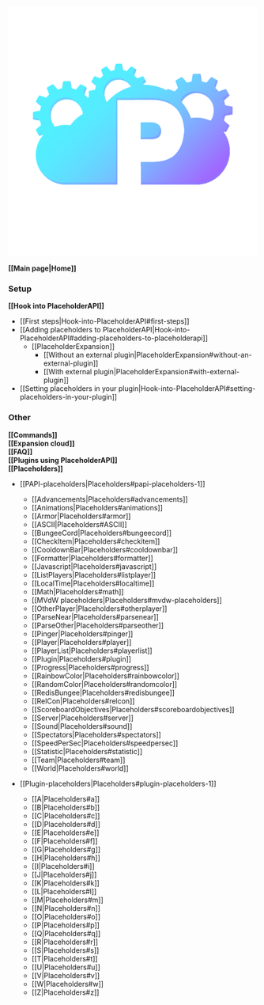 <p align="center">
  <img src="img/icon.png" alt="PlaceholderAPI">
</p>

**[[Main page|Home]]**

### Setup
**[[Hook into PlaceholderAPI]]**
- [[First steps|Hook-into-PlaceholderAPI#first-steps]]
- [[Adding placeholders to PlaceholderAPI|Hook-into-PlaceholderAPI#adding-placeholders-to-placeholderapi]]
  - [[PlaceholderExpansion]]
    - [[Without an external plugin|PlaceholderExpansion#without-an-external-plugin]]
    - [[With external plugin|PlaceholderExpansion#with-external-plugin]]
- [[Setting placeholders in your plugin|Hook-into-PlaceholderAPI#setting-placeholders-in-your-plugin]]

### Other
**[[Commands]]**  
**[[Expansion cloud]]**  
**[[FAQ]]**  
**[[Plugins using PlaceholderAPI]]**  
**[[Placeholders]]**  
- [[PAPI-placeholders|Placeholders#papi-placeholders-1]]
  - [[Advancements|Placeholders#advancements]]
  - [[Animations|Placeholders#animations]]
  - [[Armor|Placeholders#armor]]
  - [[ASCII|Placeholders#ASCII]]
  - [[BungeeCord|Placeholders#bungeecord]]
  - [[CheckItem|Placeholders#checkitem]]
  - [[CooldownBar|Placeholders#cooldownbar]]
  - [[Formatter|Placeholders#formatter]]
  - [[Javascript|Placeholders#javascript]]
  - [[ListPlayers|Placeholders#listplayer]]
  - [[LocalTime|Placeholders#localtime]]
  - [[Math|Placeholders#math]]
  - [[MVdW placeholders|Placeholders#mvdw-placeholders]]
  - [[OtherPlayer|Placeholders#otherplayer]]
  - [[ParseNear|Placeholders#parsenear]]
  - [[ParseOther|Placeholders#parseother]]
  - [[Pinger|Placeholders#pinger]]
  - [[Player|Placeholders#player]]
  - [[PlayerList|Placeholders#playerlist]]
  - [[Plugin|Placeholders#plugin]]
  - [[Progress|Placeholders#progress]]
  - [[RainbowColor|Placeholders#rainbowcolor]]
  - [[RandomColor|Placeholders#randomcolor]]
  - [[RedisBungee|Placeholders#redisbungee]]
  - [[RelCon|Placeholders#relcon]]
  - [[ScoreboardObjectives|Placeholders#scoreboardobjectives]]
  - [[Server|Placeholders#server]]
  - [[Sound|Placeholders#sound]]
  - [[Spectators|Placeholders#spectators]]
  - [[SpeedPerSec|Placeholders#speedpersec]]
  - [[Statistic|Placeholders#statistic]]
  - [[Team|Placeholders#team]]
  - [[World|Placeholders#world]]
  
- [[Plugin-placeholders|Placeholders#plugin-placeholders-1]]
  - [[A|Placeholders#a]]
  - [[B|Placeholders#b]]
  - [[C|Placeholders#c]]
  - [[D|Placeholders#d]]
  - [[E|Placeholders#e]]
  - [[F|Placeholders#f]]
  - [[G|Placeholders#g]]
  - [[H|Placeholders#h]]
  - [[I|Placeholders#i]]
  - [[J|Placeholders#j]]
  - [[K|Placeholders#k]]
  - [[L|Placeholders#l]]
  - [[M|Placeholders#m]]
  - [[N|Placeholders#n]]
  - [[O|Placeholders#o]]
  - [[P|Placeholders#p]]
  - [[Q|Placeholders#q]]
  - [[R|Placeholders#r]]
  - [[S|Placeholders#s]]
  - [[T|Placeholders#t]]
  - [[U|Placeholders#u]]
  - [[V|Placeholders#v]]
  - [[W|Placeholders#w]]
  - [[Z|Placeholders#z]]
